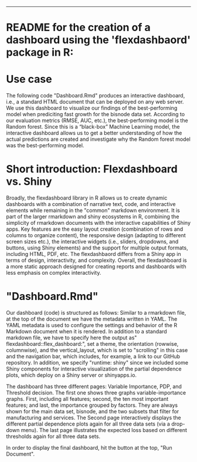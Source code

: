 ****************************************************************

# README for the creation of a dashboard using the 'flexdashbaord' package in R: 

# Use case

The following code "Dashboard.Rmd" produces an interactive dashboard, i.e., a standard HTML document that can be deployed on any web server.
We use this dashboard to visualize our findings of the best-performing model when prediciting fast growth for the bisnode data set. According 
to our evaluation metrics (RMSE, AUC, etc.), the best-performing model is the Random forest. Since this is a  “black-box” Machine Learning model,
the interactive dashboard allows us to get a better understanding of how the actual predictions are created and investigate why the Random forest 
model was the best-performing model. 

# Short introduction: Flexdashboard vs. Shiny

Broadly, the flexdashboard library in R allows us to create dynamic dashboards with a combination of narrative text, code, and interactive elements 
while remaining in the "common" markdown environment. It is part of the larger rmarkdown and shiny ecosystems in R, combining the simplicity of rmarkdown 
documents with the interactive capabilities of Shiny apps. Key features are the easy layout creation (combination of rows and columns to organize content),
the responsive design (adapting to different screen sizes etc.), the interactive widgets (i.e., sliders, dropdowns, and buttons, using Shiny elements) and 
the support for multiple output formats, including HTML, PDF, etc. The flexdashbaord differs from a Shiny app in terms of design, interactivity, and complexity.
Overall, the flexdashboard is a more static approach designed for creating reports and dashboards with less emphasis on complex interactivity.

# "Dashboard.Rmd"
Our dashboard (code) is structured as follows: Similar to a rmarkdown file, at the top of the document we have the metadata written in YAML. 
The YAML metadata is used to configure the settings and behavior of the R Markdown document when it is rendered. In addition to a standard markdown file, we 
have to specify here the output as" flexdashboard::flex_dashboard:", set a theme, the orientation (rowwise, columnwise), and the vertical_layout, which is set
to "scrolling" in this case and the navigation bar, which includes, for example, a link to our GitHub repository. In addition, we specify "runtime: shiny" since
we included some Shiny components for interactive visualization of the partial dependence plots, which deploy on a Shiny server or shinyapps.io.

The dashboard has three different pages: Variable Importance, PDP, and Threshold decision. The first one shows three graphs 
variable-importance graphs. First, including all features; second, the ten most important features; and  last, the importance grouped by factors. They are always
shown for the main data set, bisnode, and the two subsets that filter for manufacturing and services. The Second page interactively displays the different 
partial dependence plots again for all three data sets (via a drop-down menu). The last page illustrates the expected loss based on different thresholds again
for all three data sets. 

In order to display the final dashboard, hit the button at the top, "Run Document". 